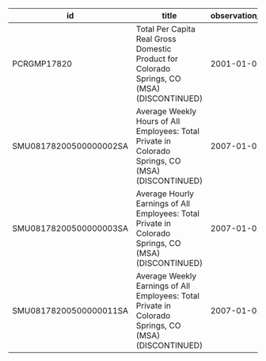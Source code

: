 | id                     | title                                                                                                | observation_start   | observation_end   |
|------------------------|------------------------------------------------------------------------------------------------------|---------------------|-------------------|
| PCRGMP17820            | Total Per Capita Real Gross Domestic Product for Colorado Springs, CO (MSA) (DISCONTINUED)           | 2001-01-01          | 2017-01-01        |
| SMU08178200500000002SA | Average Weekly Hours of All Employees: Total Private in Colorado Springs, CO (MSA) (DISCONTINUED)    | 2007-01-01          | 2022-03-01        |
| SMU08178200500000003SA | Average Hourly Earnings of All Employees: Total Private in Colorado Springs, CO (MSA) (DISCONTINUED) | 2007-01-01          | 2022-03-01        |
| SMU08178200500000011SA | Average Weekly Earnings of All Employees: Total Private in Colorado Springs, CO (MSA) (DISCONTINUED) | 2007-01-01          | 2022-03-01        |